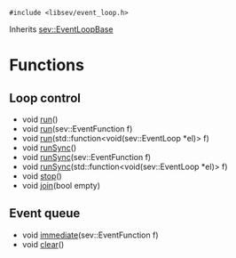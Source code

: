 <!-- TITLE: sev::EventLoop -->
<!-- SUBTITLE: Event Loop -->

```c_cpp
#include <libsev/event_loop.h>
```

Inherits [sev::EventLoopBase](/classes/sev/event-loop-base)
# Functions
## Loop control
* void [run](/classes/sev/event-loop/run)()
* void [run](/classes/sev/event-loop/run)(sev::EventFunction f)
* void [run](/classes/sev/event-loop/run)(std::function\<void(sev::EventLoop \*el)\> f)
* void [runSync](/classes/sev/event-loop/run)()
* void [runSync](/classes/sev/event-loop/run)(sev::EventFunction f)
* void [runSync](/classes/sev/event-loop/run)(std::function\<void(sev::EventLoop \*el)\> f)
* void [stop](/classes/sev/event-loop/stop)()
* void [join](/classes/sev/event-loop/join)(bool empty)
## Event queue
* void [immediate](/classes/sev/event-loop/immediate)(sev::EventFunction f)
* void [clear](/classes/sev/event-loop/clear)()